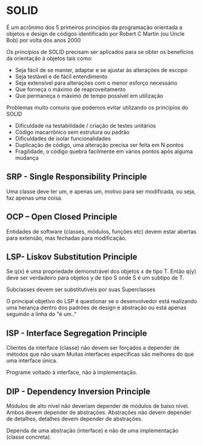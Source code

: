 # SOLID
É um acrônimo dos 5 primeiros princípios da programação orientada a objetos e design de códigos identificado por Robert C Martin (ou Uncle Bob) por volta dos anos 2000

Os princípios de SOLID precisam ser aplicados para se obter os benefícios da orientação à objetos tais como:
* Seja fácil de se manter, adaptar e se ajustar às alterações de escopo
* Seja testável e de fácil entendimento
* Seja extensível para alterações com o menor esforço necessário
* Que forneça o máximo de reaproveitamento
* Que permaneça o máximo de tempo possível em utilização

Problemas muito comuns que podemos evitar utilizando os princípios do SOLID
* Dificuldade na testabilidade / criação de testes unitários
* Código macarrônico sem estrutura ou padrão
* Dificuldades de isolar funcionalidades
* Duplicação de código, uma alteração precisa ser feita em N pontos
* Fragilidade, o código quebra facilmente em vários pontos após alguma mudança

## SRP - Single Responsibility Principle
Uma classe deve ter um, e apenas um, motivo para ser modificada, ou seja, faz apenas uma coisa.

## OCP – Open Closed Principle
Entidades de software (classes, módulos, funções etc) devem estar abertas para extensão, mas fechadas para modificação.

## LSP- Liskov Substitution Principle
Se q(x) é uma propriedade demonstrável dos objetos x de tipo T.
Então q(y) deve ser verdadeiro para objetos y de tipo S onde S é um subtipo de T.

Subclasses devem ser substitutíveis por suas Superclasses

O principal objetivo do LSP é questionar se o desenvolvedor está realizando uma herança dentro dos padrões de design e abstração ou está apenas seguindo a linha do "é um.."

## ISP - Interface Segregation Principle
Clientes da interface (classe) não devem ser forçados a depender de métodos que não usam
Muitas interfaces especificas são melhores do que uma interface única.

Programe voltado à interface, não à implementação.

## DIP - Dependency Inversion Principle
Módulos de alto nível não deveriam depender de módulos de baixo nível. Ambos devem depender de abstrações. Abstrações não devem depender de detalhes, detalhes devem depender de abstrações.

Dependa de uma abstração (interface) e não de uma implementação (classe concreta).
